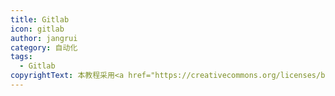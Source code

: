 ```yaml
---
title: Gitlab
icon: gitlab
author: jangrui
category: 自动化
tags: 
  - Gitlab
copyrightText: 本教程采用<a href="https://creativecommons.org/licenses/by-sa/3.0/deed.zh">知识共享 署名-相同方式共享 3.0协议</a>
---
```

